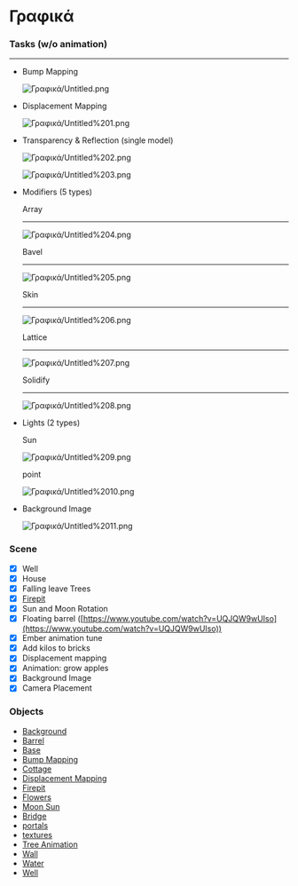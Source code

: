 # Γραφικά

### Tasks (w/o animation)

---

- Bump Mapping

    ![Γραφικά/Untitled.png](Γραφικά/Untitled.png)

- Displacement Mapping

    ![Γραφικά/Untitled%201.png](Γραφικά/Untitled%201.png)

- Transparency & Reflection (single model)

    ![Γραφικά/Untitled%202.png](Γραφικά/Untitled%202.png)

    ![Γραφικά/Untitled%203.png](Γραφικά/Untitled%203.png)

- Modifiers (5 types)

    Array

    ---

    ![Γραφικά/Untitled%204.png](Γραφικά/Untitled%204.png)

    Bavel

    ---

    ![Γραφικά/Untitled%205.png](Γραφικά/Untitled%205.png)

    Skin

    ---

    ![Γραφικά/Untitled%206.png](Γραφικά/Untitled%206.png)

    Lattice

    ---

    ![Γραφικά/Untitled%207.png](Γραφικά/Untitled%207.png)

    Solidify

    ---

    ![Γραφικά/Untitled%208.png](Γραφικά/Untitled%208.png)

- Lights (2 types)

    Sun 

    ![Γραφικά/Untitled%209.png](Γραφικά/Untitled%209.png)

    point

    ![Γραφικά/Untitled%2010.png](Γραφικά/Untitled%2010.png)

- Background Image

    ![Γραφικά/Untitled%2011.png](Γραφικά/Untitled%2011.png)

### Scene

- [x]  Well
- [x]  House
- [x]  Falling leave Trees
- [x]  [Firepit](https://www.youtube.com/watch?v=1mJr6LDtbEM)
- [x]  Sun and Moon Rotation
- [x]  Floating barrel ([https://www.youtube.com/watch?v=UQJQW9wUIso](https://www.youtube.com/watch?v=UQJQW9wUIso))
- [x]  Ember animation tune
- [x]  Add kilos to bricks
- [x]  Displacement mapping
- [x]  Animation: grow apples
- [x]  Background Image
- [x]  Camera Placement

### Objects

- [Background](Γραφικά/Background.md)
- [Barrel](Γραφικά/Barrel.md)
- [Base](Γραφικά/Base.md)
- [Bump Mapping](Γραφικά/Bump_Mapping.md)
- [Cottage](Γραφικά/Cottage.md)
- [Displacement Mapping](Γραφικά/Displacement_Mapping.md)
- [Firepit](Γραφικά/Firepit.md)
- [Flowers](Γραφικά/flowers.md)
- [Moon Sun](Γραφικά/Moon_Sun.md)
- [Bridge](Γραφικά/platform.md)
- [portals](Γραφικά/portals.md)
- [textures](Γραφικά/textures.md)
- [Tree Animation](Γραφικά/tree_animation.md)
- [Wall](Γραφικά/Wall.md)
- [Water](Γραφικά/Water.md)
- [Well](Γραφικά/Well.md)